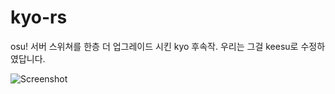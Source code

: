# kyo-rs

osu! 서버 스위쳐를 한층 더 업그레이드 시킨 kyo 후속작. 우리는 그걸 keesu로 수정하였답니다.

![Screenshot](https://i.imgur.com/OaXd1KY.gif)
